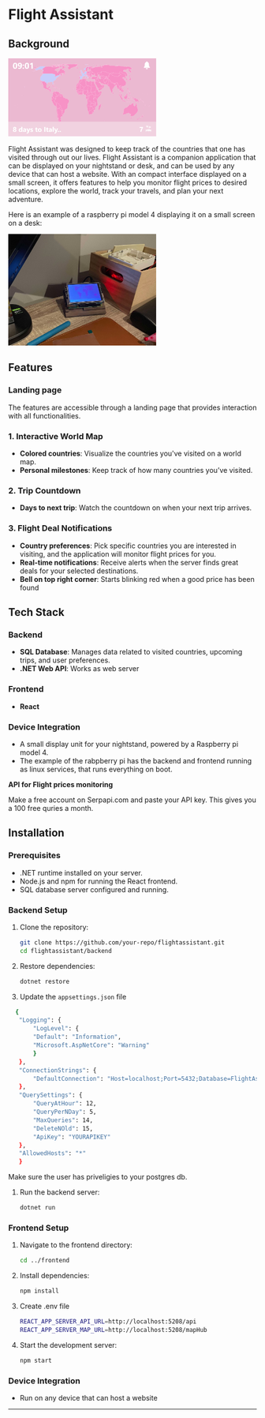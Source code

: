 # Flight Assistant&#x20;

## Background

<img src="./doc/img/main_screen.png" alt="Main card of map" width="300" />


Flight Assistant was designed to keep track of the countries that one has visited through out our lives. Flight Assistant is a companion application that can be displayed on your nightstand or desk, and can be used by any device that can host a website. With an compact interface displayed on a small screen, it offers features to help you monitor flight prices to desired locations, explore the world, track your travels, and plan your next adventure.

Here is an example of a raspberry pi model 4 displaying it on a small screen on a desk:

<img src="./doc/img/desk.jpg" alt="Main card of map" width="300" />


## Features

### Landing page

The features are accessible through a landing page that provides  interaction with all functionalities.

### 1. Interactive World Map

- **Colored countries**: Visualize the countries you've visited on a world map.
- **Personal milestones**: Keep track of how many countries you’ve visited.

### 2. Trip Countdown

- **Days to next trip**: Watch the countdown on when your next trip arrives.

### 3. Flight Deal Notifications

- **Country preferences**: Pick specific countries you are interested in visiting, and the application will monitor flight prices for you.
- **Real-time notifications**: Receive alerts when the server finds great deals for your selected destinations.
- **Bell on top right corner**: Starts blinking red when a good price has been found

## Tech Stack

### Backend

- **SQL Database**: Manages data related to visited countries, upcoming trips, and user preferences.
- **.NET Web API**: Works as web server

### Frontend

- **React**

### Device Integration

- A small display unit for your nightstand, powered by a Raspberry pi model 4.
- The example of the rabpberry pi has the backend and frontend running as linux services, that runs everything on boot.

**API for Flight prices monitoring**

Make a free account on Serpapi.com and paste your API key. This gives you a 100 free quries a month.

## Installation

### Prerequisites

- .NET runtime installed on your server.
- Node.js and npm for running the React frontend.
- SQL database server configured and running.

### Backend Setup

1. Clone the repository:
   ```bash
   git clone https://github.com/your-repo/flightassistant.git
   cd flightassistant/backend
   ```
2. Restore dependencies:
   ```bash
   dotnet restore
   ```
3. Update the `appsettings.json` file 
 ```bash
   {
    "Logging": {
        "LogLevel": {
        "Default": "Information",
        "Microsoft.AspNetCore": "Warning"
        }
    },
    "ConnectionStrings": {
        "DefaultConnection": "Host=localhost;Port=5432;Database=FlightAssistant;Username=worker1;Password=2orker1"
    },
    "QuerySettings": {
        "QueryAtHour": 12,
        "QueryPerNDay": 5,
        "MaxQueries": 14,
        "DeleteNOld": 15,
        "ApiKey": "YOURAPIKEY"
    },
    "AllowedHosts": "*"
    }
   ```

Make sure the user has priveligies to your postgres db.

1. Run the backend server:
   ```bash
   dotnet run
   ```

### Frontend Setup

1. Navigate to the frontend directory:
   ```bash
   cd ../frontend
   ```
2. Install dependencies:
   ```bash
   npm install
   ```
3. Create .env file
   ```bash
   REACT_APP_SERVER_API_URL=http://localhost:5208/api
   REACT_APP_SERVER_MAP_URL=http://localhost:5208/mapHub
   ```

4. Start the development server:
   ```bash
   npm start
   ```

### Device Integration

- Run on any device that can host a website

---

